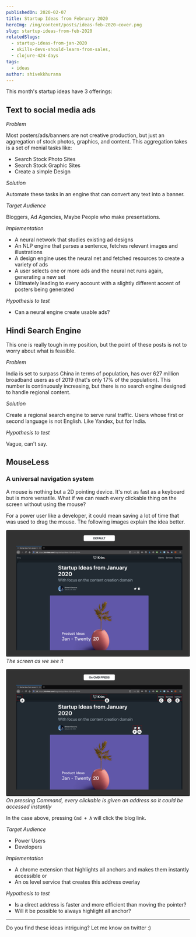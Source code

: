 ```yaml
---
publishedOn: 2020-02-07
title: Startup Ideas from February 2020
heroImg: /img/content/posts/ideas-feb-2020-cover.png
slug: startup-ideas-from-feb-2020
relatedSlugs:
  - startup-ideas-from-jan-2020
  - skills-devs-should-learn-from-sales,
  - clojure-424-days
tags:
  - ideas
author: shivekkhurana
---
```


This month's startup ideas have 3 offerings:

## Text to social media ads

*Problem*

Most posters/ads/banners are not creative production, but just an aggregation of stock photos, graphics, and content.
This aggregation takes is a set of menial tasks like: 
- Search Stock Photo Sites
- Search Stock Graphic Sites
- Create a simple Design

*Solution*

Automate these tasks in an engine that can convert any text into a banner. 

*Target Audience*

Bloggers, Ad Agencies, Maybe People who make presentations.

*Implementation*

- A neural network that studies existing ad designs
- An NLP engine that parses a sentence, fetches relevant images and illustrations
- A design engine uses the neural net and fetched resources to create a variety of ads
- A user selects one or more ads and the neural net runs again, generating a new set
- Ultimately leading to every account with a slightly different accent of posters being generated

*Hypothesis to test*
- Can a neural engine create usable ads?


## Hindi Search Engine
This one is really tough in my position, but the point of these posts is not to worry about what is feasible. 

*Problem*

India is set to surpass China in terms of population, has over 627 million broadband users as of 2019 (that's only 17% of the population).
This number is continuously increasing, but there is no search engine designed to handle regional content.

*Solution*

Create a regional search engine to serve rural traffic. Users whose first or second language is not English. Like Yandex, but for India.


*Hypothesis to test*

Vague, can't say.


## MouseLess
### A universal navigation system

A mouse is nothing but a 2D pointing device. It's not as fast as a keyboard but is more versatile. 
What if we can reach every clickable thing on the screen without using the mouse?

For a power user like a developer, it could mean saving a lot of time that was used to drag the mouse.
The following images explain the idea better.

![](/img/content/posts/mouseless-default.png)
*The screen as we see it*

![](/img/content/posts/mouseless-on-cmd-press.png)
*On pressing Command, every clickable is given an address so it could be accessed instantly*

In the case above, pressing `Cmd + A` will click the blog link.

*Target Audience*
- Power Users
- Developers

*Implementation*
- A chrome extension that highlights all anchors and makes them instantly accessible or
- An os level service that creates this address overlay

*Hypothesis to test*
- Is a direct address is faster and more efficient than moving the pointer?
- Will it be possible to always highlight all anchor?

---

Do you find these ideas intriguing? Let me know on twitter :)
